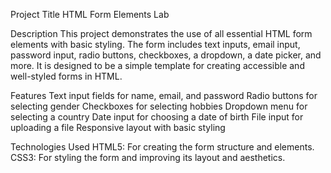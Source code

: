 Project Title
HTML Form Elements Lab

Description
This project demonstrates the use of all essential HTML form elements with basic styling. The form includes text inputs, email input, password input, radio buttons, checkboxes, a dropdown, a date picker, and more. It is designed to be a simple template for creating accessible and well-styled forms in HTML.

Features
Text input fields for name, email, and password
Radio buttons for selecting gender
Checkboxes for selecting hobbies
Dropdown menu for selecting a country
Date input for choosing a date of birth
File input for uploading a file
Responsive layout with basic styling

Technologies Used
HTML5: For creating the form structure and elements.
CSS3: For styling the form and improving its layout and aesthetics.